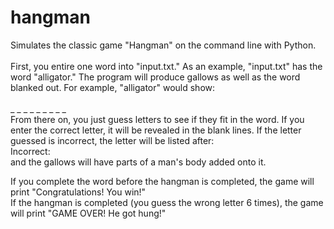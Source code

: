 # hangman
Simulates the classic game "Hangman" on the command line with Python.<br />
<br />
First, you entire one word into "input.txt." As an example, "input.txt" has the word "alligator." The program will produce gallows as well as the word blanked out. For example, "alligator" would show:<br />
<br />
_ _ _ _ _ _ _ _ _<br /> 
From there on, you just guess letters to see if they fit in the word. If you enter the correct letter, it will be revealed in the blank lines. If the letter guessed is incorrect, the letter will be listed after: <br />
Incorrect:<br />
and the gallows will have parts of a man's body added onto it.<br />

If you complete the word before the hangman is completed, the game will print "Congratulations! You win!"<br />
If the hangman is completed (you guess the wrong letter 6 times), the game will print "GAME OVER! He got hung!"
